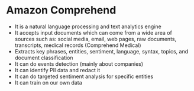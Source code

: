 # Amazon Comprehend

- It is a natural language processing and text analytics engine
- It accepts input documents which can come from a wide area of sources such as: social media, email, web pages, raw documents, transcripts, medical records (Comprehend Medical)
- Extracts key phrases, entities, sentiment, language, syntax, topics, and document classification
- It can do events detection (mainly about companies)
- It can identify PII data and redact it
- It can do targeted sentiment analysis for specific entities
- It can train on our own data